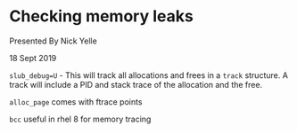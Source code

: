 # Checking memory leaks

Presented By Nick Yelle

18 Sept 2019

`slub_debug=U` - This will track all allocations and frees in a `track` structure. A track will include a PID and stack trace of the allocation and the free.

`alloc_page` comes with ftrace points

`bcc` useful in rhel 8 for memory tracing
